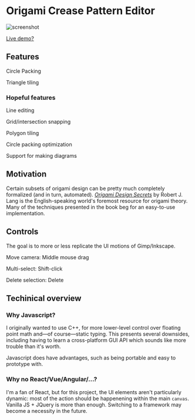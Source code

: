 # Origami Crease Pattern Editor

![screenshot](https://raw.githubusercontent.com/jeromew21/crease-pattern-editor/master/resources/2021-04-08_04-02.png)

[Live demo?](https://jerome.cloud/demos/crease-pattern-editor/)

## Features

Circle Packing

Triangle tiling

### Hopeful features

Line editing

Grid/intersection snapping

Polygon tiling

Circle packing optimization

Support for making diagrams

## Motivation

Certain subsets of origami design can be pretty much completely formalized (and in turn, automated). _[Origami Design Secrets](https://www.amazon.com/Origami-Design-Secrets-Mathematical-Methods/dp/1568814364)_ by Robert J. Lang is the English-speaking world's foremost resource for origami theory. Many of the techniques presented in the book beg for an easy-to-use implementation.

## Controls

The goal is to more or less replicate the UI motions of Gimp/Inkscape.

Move camera: Middle mouse drag

Multi-select: Shift-click

Delete selection: Delete


## Techinical overview

### Why Javascript?

I originally wanted to use C++, for more lower-level control over floating point math and—of course—static typing. This presents several downsides, including having to learn a cross-platform GUI API which sounds like more trouble than it's worth.

Javascript does have advantages, such as being portable and easy to prototype with.

### Why no React/Vue/Angular/...?

I'm a fan of React, but for this project, the UI elements aren't particularly dynamic: most of the action should be happenening within the main `canvas`. Vanilla JS + JQuery is more than enough. Switching to a framework may become a necessity in the future.
